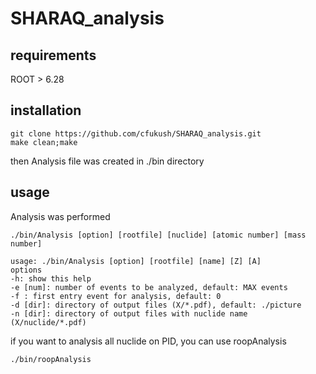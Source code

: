 # SHARAQ_analysis
## requirements
ROOT > 6.28

## installation
```
git clone https://github.com/cfukush/SHARAQ_analysis.git
make clean;make
```
then Analysis file was created in ./bin directory


## usage
Analysis was performed 
```
./bin/Analysis [option] [rootfile] [nuclide] [atomic number] [mass number]
```
```
usage: ./bin/Analysis [option] [rootfile] [name] [Z] [A]
options
-h: show this help
-e [num]: number of events to be analyzed, default: MAX events
-f : first entry event for analysis, default: 0
-d [dir]: directory of output files (X/*.pdf), default: ./picture
-n [dir]: directory of output files with nuclide name (X/nuclide/*.pdf)
```

if you want to analysis all nuclide on PID, you can use roopAnalysis
```
./bin/roopAnalysis
```
